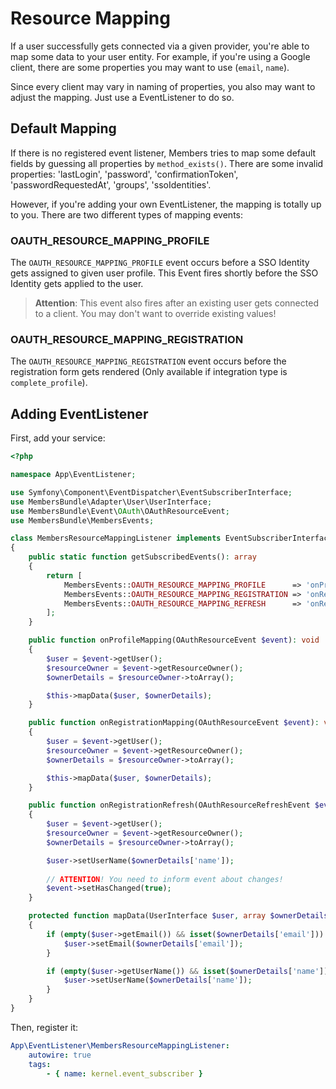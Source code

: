# Resource Mapping
If a user successfully gets connected via a given provider, you're able to map some data to your user entity.
For example, if you're using a Google client, there are some properties you may want to use (`email`, `name`).

Since every client may vary in naming of properties, you also may want to adjust the mapping. Just use a EventListener to do so.

## Default Mapping
If there is no registered event listener, Members tries to map some default fields by guessing all properties by `method_exists()`.
There are some invalid properties: 'lastLogin', 'password', 'confirmationToken', 'passwordRequestedAt', 'groups', 'ssoIdentities'.

However, if you're adding your own EventListener, the mapping is totally up to you.
There are two different types of mapping events:

### OAUTH_RESOURCE_MAPPING_PROFILE
The `OAUTH_RESOURCE_MAPPING_PROFILE` event occurs before a SSO Identity gets assigned to given user profile.
This Event fires shortly before the SSO Identity gets applied to the user. 

> **Attention**: This event also fires after an existing user gets connected to a client. You may don't want to override existing values! 

### OAUTH_RESOURCE_MAPPING_REGISTRATION
The `OAUTH_RESOURCE_MAPPING_REGISTRATION` event occurs before the registration form gets rendered 
(Only available if integration type is `complete_profile`).

## Adding EventListener
First, add your service:

```php
<?php

namespace App\EventListener;

use Symfony\Component\EventDispatcher\EventSubscriberInterface;
use MembersBundle\Adapter\User\UserInterface;
use MembersBundle\Event\OAuth\OAuthResourceEvent;
use MembersBundle\MembersEvents;

class MembersResourceMappingListener implements EventSubscriberInterface
{
    public static function getSubscribedEvents(): array
    {
        return [
            MembersEvents::OAUTH_RESOURCE_MAPPING_PROFILE      => 'onProfileMapping',
            MembersEvents::OAUTH_RESOURCE_MAPPING_REGISTRATION => 'onRegistrationMapping',
            MembersEvents::OAUTH_RESOURCE_MAPPING_REFRESH      => 'onRegistrationRefresh',
        ];
    }

    public function onProfileMapping(OAuthResourceEvent $event): void
    {
        $user = $event->getUser();
        $resourceOwner = $event->getResourceOwner();
        $ownerDetails = $resourceOwner->toArray();

        $this->mapData($user, $ownerDetails);
    }

    public function onRegistrationMapping(OAuthResourceEvent $event): void
    {
        $user = $event->getUser();
        $resourceOwner = $event->getResourceOwner();
        $ownerDetails = $resourceOwner->toArray();

        $this->mapData($user, $ownerDetails);
    }

    public function onRegistrationRefresh(OAuthResourceRefreshEvent $event): void
    {
        $user = $event->getUser();
        $resourceOwner = $event->getResourceOwner();
        $ownerDetails = $resourceOwner->toArray();

        $user->setUserName($ownerDetails['name']);
        
        // ATTENTION! You need to inform event about changes!
        $event->setHasChanged(true);
    }

    protected function mapData(UserInterface $user, array $ownerDetails): void
    {
        if (empty($user->getEmail()) && isset($ownerDetails['email'])) {
            $user->setEmail($ownerDetails['email']);
        }

        if (empty($user->getUserName()) && isset($ownerDetails['name'])) {
            $user->setUserName($ownerDetails['name']);
        }
    }
}
```

Then, register it:

```yaml
App\EventListener\MembersResourceMappingListener:
    autowire: true
    tags:
        - { name: kernel.event_subscriber }
```